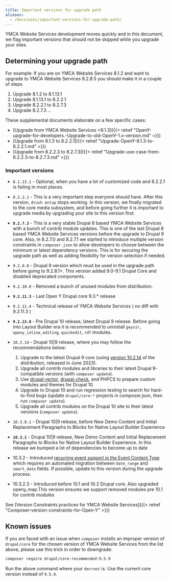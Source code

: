 ```yaml
---
title: Important versions for upgrade path
aliases:
  - /docs/wiki/important-versions-for-upgrade-path/
---
```


YMCA Website Services development moves quickly and in this document, we flag important versions that should not be skipped while you upgrade your sites.

## Determining your upgrade path

For example: If you are on YMCA Website Services 8.1.2 and want to upgrade to YMCA Website Services 8.2.8.5 you should make it in a couple of steps

1. Upgrade 8.1.2 to 8.1.13.1
1. Upgrade 8.1.13.1 to 8.2.2.1
1. Upgrade 8.2.2.1 to 8.2.7.3
1. Upgrade 8.2.7.3 ...

These supplemental documents elaborate on a few specific cases:

- [Upgrade from YMCA Website Services <8.1.3]({{< relref "OpenY-upgrade-for-developers.-Upgrade-to-old-OpenY-1.x-version.md" >}})
- [Upgrade from 8.1.3 to 8.2.2.1]({{< relref "Upgrade-OpenY-8.1.3-to-8.2.2.1.md" >}})
- [Upgrade from 8.2.2.3 to 8.2.7.3]({{< relref "Upgrade-use-case-from-8.2.2.3-to-8.2.7.3.md" >}})

### Important versions

- `8.1.13.1` - Optional, when you have a lot of customized code and 8.2.2.1 is failing in most places.
- `8.2.2.1` - This is a very important step everyone should have. After this version, `drush entup` stops working. In this version, we finally migrated to the core media subsystem, and before going further it is important to upgrade media by upgrading your site to this version first.
- **`8.2.7.3`** - This is a very stable Drupal 8 based YMCA Website Services with a bunch of contrib module updates. This is one of the last Drupal 8 based YMCA Website Services versions before the upgrade to Drupal 9 core. Also, in 8.2.7.0 and 8.2.7.1 we started to introduce multiple version constraints in `composer.json` to allow developers to choose between the minimum or latest dependency versions. This is for securing the upgrade path as well as adding flexibility for version selection if needed.
- `9.2.8.0` - Drupal 9 version which must be used in the upgrade path before going to 9.2.8.1+. This version added 9.0-9.1 Drupal Core and disabled deprecated components.
- `9.2.10.0` - Removed a bunch of unused modules from distribution.
- **`9.2.11.3`** - Last Open Y Drupal core 9.3.* release
- `9.2.11.4` - Technical release of YMCA Website Services ( no diff with 9.2.11.3 )
- **`9.2.13.0`** - Pre Drupal 10 release, latest Drupal 9 release. Before going into Layout Builder era it is recommended to uninstall `geysir`, `openy_inline_editing`, `quickedit`, `rdf` modules.
- `10.2.14` - Drupal 10|9 release, where you may follow the recommendations below:

  1. Upgrade to the latest Drupal 9 core (using [version 10.2.14](https://github.com/YCloudYUSA/yusaopeny/releases/tag/10.2.14) of the distribution, released in June 2023).
  2. Upgrade all contrib modules and libraries to their latest Drupal 9-compatible versions (with `composer update`).
  3. Use [drupal-rector](https://github.com/palantirnet/drupal-rector), [drupal-check](https://github.com/mglaman/drupal-check), and PHPCS to prepare custom modules and themes for Drupal 10.
  4. Upgrade to Drupal 10 and run regression testing to search for hard-to-find bugs (update `drupal/core-*` projects in composer.json, then run `compuser update`).
  5. Upgrade all contrib modules on the Drupal 10 site to their latest versions (`composer update`).

- `10.3.0.1` - Drupal 10|9 release, before New Demo Content and Initial Replacement Paragraphs to Blocks for Native Layout Builder Experience
- **`10.3.1`** - Drupal 10|9 release, New Demo Content and Initial Replacement Paragraphs to Blocks for Native Layout Builder Experience. In this release we bumped a lot of dependencies to become up to date
- 10.3.2 - Introduced [recurring event support in the Event Content Type](https://www.drupal.org/project/ws_event/issues/3409162) which requires an automated migration between `date_range` and `smart_date` fields. If possible, update to this version during the upgrade process.
- 10.3.2.3 - Introduced before 10.1 and 10.2 Drupal core. Also upgraded openy_map.This version ensures we support removed modules pre 10.1 for contrib modules

See [Version Constraints practices for YMCA Website Services]({{< relref "Composer-version-constraints-for-Open-Y" >}})

## Known issues

If you are faced with an issue when `composer` installs an improper version of `drupal/core` for the chosen version of YMCA Website Services from the list above, please use this trick in order to downgrade:

```sh
composer require drupal/core-recommended:9.5.9
```

Run the above command where your `docroot` is. Use the current core version instead of `9.5.9`.
